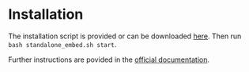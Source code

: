 # Installation

The installation script is provided or can be downloaded [here](https://raw.githubusercontent.com/milvus-io/milvus/master/scripts/standalone_embed.sh). Then run `bash standalone_embed.sh start`.

Further instructions are povided in the [official documentation](https://milvus.io/docs/install_standalone-docker.md).